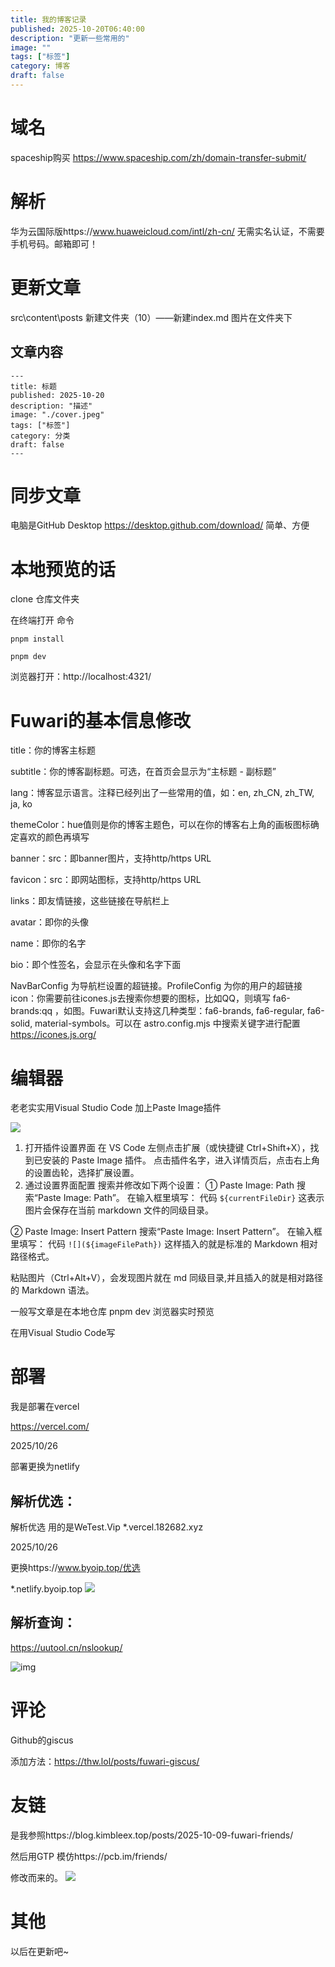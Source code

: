 ```yaml
---
title: 我的博客记录
published: 2025-10-20T06:40:00
description: "更新一些常用的"
image: ""
tags: ["标签"]
category: 博客
draft: false
---
```

# 域名

spaceship购买
https://www.spaceship.com/zh/domain-transfer-submit/

# 解析

华为云国际版https://www.huaweicloud.com/intl/zh-cn/
无需实名认证，不需要手机号码。邮箱即可！

# 更新文章

src\content\posts
新建文件夹（10）——新建index.md
图片在文件夹下

## 文章内容

```
---
title: 标题
published: 2025-10-20
description: "描述"
image: "./cover.jpeg"
tags: ["标签"]
category: 分类
draft: false
---
```

# 同步文章

电脑是GitHub Desktop
https://desktop.github.com/download/
简单、方便

# 本地预览的话

clone 仓库文件夹

在终端打开
命令

```
pnpm install
```

```
pnpm dev
```

浏览器打开：http://localhost:4321/

# Fuwari的基本信息修改

title：你的博客主标题

subtitle：你的博客副标题。可选，在首页会显示为“主标题 - 副标题”

lang：博客显示语言。注释已经列出了一些常用的值，如：en, zh_CN, zh_TW, ja, ko

themeColor：hue值则是你的博客主题色，可以在你的博客右上角的画板图标确定喜欢的颜色再填写

banner：src：即banner图片，支持http/https URL

favicon：src：即网站图标，支持http/https URL

links：即友情链接，这些链接在导航栏上

avatar：即你的头像

name：即你的名字

bio：即个性签名，会显示在头像和名字下面

NavBarConfig 为导航栏设置的超链接。ProfileConfig 为你的用户的超链接
icon：你需要前往icones.js去搜索你想要的图标，比如QQ，则填写 fa6-brands:qq ，如图。Fuwari默认支持这几种类型：fa6-brands, fa6-regular, fa6-solid, material-symbols。可以在 astro.config.mjs 中搜索关键字进行配置
https://icones.js.org/

# 编辑器

老老实实用Visual Studio Code  加上Paste Image插件

![](2025-10-20-05-18-50.png)

1. 打开插件设置界面
   在 VS Code 左侧点击扩展（或快捷键 Ctrl+Shift+X），找到已安装的 Paste Image 插件。
   点击插件名字，进入详情页后，点击右上角的设置齿轮，选择扩展设置。
2. 通过设置界面配置
   搜索并修改如下两个设置：
   ① Paste Image: Path
   搜索“Paste Image: Path”。
   在输入框里填写：
   代码
   ``${currentFileDir}``
   这表示图片会保存在当前 markdown 文件的同级目录。

② Paste Image: Insert Pattern
搜索“Paste Image: Insert Pattern”。
在输入框里填写：
代码
``![](${imageFilePath})``
这样插入的就是标准的 Markdown 相对路径格式。

粘贴图片（Ctrl+Alt+V），会发现图片就在 md 同级目录,并且插入的就是相对路径的 Markdown 语法。

一般写文章是在本地仓库 pnpm dev 浏览器实时预览

在用Visual Studio Code写

# 部署

我是部署在vercel

https://vercel.com/

2025/10/26

部署更换为netlify

## 解析优选：

解析优选 用的是WeTest.Vip
*.vercel.182682.xyz

2025/10/26

更换https://www.byoip.top/优选

*.netlify.byoip.top
![](2025-10-26-08-20-59.png)

## 解析查询：

https://uutool.cn/nslookup/

![img](2025-10-26-08-19-56.png)

# 评论

Github的giscus

添加方法：https://thw.lol/posts/fuwari-giscus/

# 友链

是我参照https://blog.kimbleex.top/posts/2025-10-09-fuwari-friends/

然后用GTP 模仿https://pcb.im/friends/

修改而来的。
![](2025-10-26-08-21-39.png)

# 其他

以后在更新吧~

